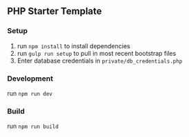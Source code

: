 ## PHP Starter Template

### Setup
1. run `npm install` to install dependencies
2. run `gulp run setup` to pull in most recent bootstrap files
3. Enter database credentials in `private/db_credentials.php`

### Development
run `npm run dev`

### Build
run `npm run build`